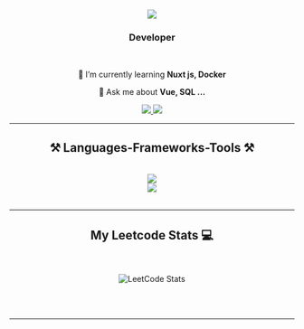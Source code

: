 <h1 align="center">
    <img src="https://readme-typing-svg.herokuapp.com/?font=Righteous&size=35&center=true&vCenter=true&width=500&height=70&duration=4000&lines=Hi+There!+👋;+I'm+Nitheeshmk+!;" />
</h1>

<h3 align="center">Developer</h3>

<br/>

<div align="center">
 
 
 🌱 I’m currently learning **Nuxt js, Docker**

💬 Ask me about **Vue, SQL  ...**

 </div>
 
<div align="center"> 
  <a href="mailto:nitheeshmk5@gmail.com">
    <img src="https://img.shields.io/badge/Gmail-333333?style=for-the-badge&logo=gmail&logoColor=red" />
  </a>
  <a href="https://linkedin.com/in/nitheeshmk5" target="_blank">
    <img src="https://img.shields.io/badge/LinkedIn-0077B5?style=for-the-badge&logo=linkedin&logoColor=white" target="_blank" />
  </a>
</div>

 <hr/>
 
<h2 align="center">⚒️ Languages-Frameworks-Tools ⚒️</h2>
<br/>
<div align="center">
    <img src="https://skillicons.dev/icons?i=nuxt,cpp,vue,postgres,tailwind,ts,nodejs,express,mongodb" /> <br>
    <img src="https://skillicons.dev/icons?i=java,c,python,js,vscode,figma,docker,netlify,linux" /><br>
</div>

<br/>

<hr/>

<h2 align="center">My Leetcode Stats 💻 </h2>
<br>
<div align=center>
  
  ![LeetCode Stats](https://leetcard.jacoblin.cool/nitheeshmk5?theme=nord&font=Tajawal&ext=heatmap)

</div>

<br/><br/>

<hr/>

<br/>
